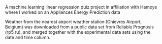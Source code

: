 A machine learning linear regression quiz project in affiliation with Hamoye where I worked on an Appliances Energy Prediction data

Weather from the nearest airport weather station (Chievres Airport, Belgium) was downloaded from a public data set from Reliable Prognosis (rp5.ru), and merged together with the experimental data sets using the date and time column.
